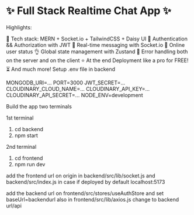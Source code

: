 # ✨ Full Stack Realtime Chat App ✨


Highlights:

🌟 Tech stack: MERN + Socket.io + TailwindCSS + Daisy UI
🎃 Authentication && Authorization with JWT
👾 Real-time messaging with Socket.io
🚀 Online user status
👌 Global state management with Zustand
🐞 Error handling both on the server and on the client
⭐ At the end Deployment like a pro for FREE!
⏳ And much more!
Setup .env file in backend

MONGODB_URI=...
PORT=3000
JWT_SECRET=...
CLOUDINARY_CLOUD_NAME=...
CLOUDINARY_API_KEY=...
CLOUDINARY_API_SECRET=...
NODE_ENV=development


Build the app
two terminals

1st terminal
1. cd backend 
2. npm start

2nd terminal
1. cd frontend
2. npm run dev

add the frontend url on origin in backend/src/lib/socket.js and backend/src/index.js in case if deployed by default localhost:5173

add the backend url on frontend/src/stores/useAuthStore and set baseUrl=backendurl also in frontend/src/lib/axios.js change to backend url/api
